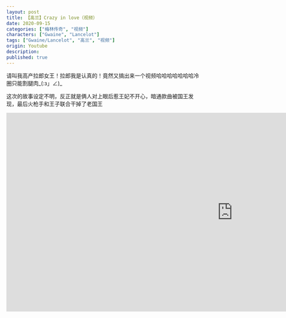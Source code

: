 ```yaml
---
layout: post
title: 【高兰】Crazy in love（视频）
date: 2020-09-15
categories: ["梅林传奇", "视频"]
characters: ["Gwaine", "Lancelot"]
tags: ["Gwaine/Lancelot", "高兰", "视频"]
origin: Youtube
description: 
published: true
---
```


请叫我高产拉郎女王！拉郎我是认真的！竟然又搞出来一个视频哈哈哈哈哈哈哈冷圈只能割腿肉\_(:з」∠)\_

这次的故事设定不明，反正就是俩人对上眼后惹王妃不开心，暗通款曲被国王发现，最后火枪手和王子联合干掉了老国王
<br>
<iframe width="1183" height="521" src="https://www.youtube.com/embed/XWJVMO19hxw" frameborder="0" allow="accelerometer; autoplay; clipboard-write; encrypted-media; gyroscope; picture-in-picture" allowfullscreen></iframe>
